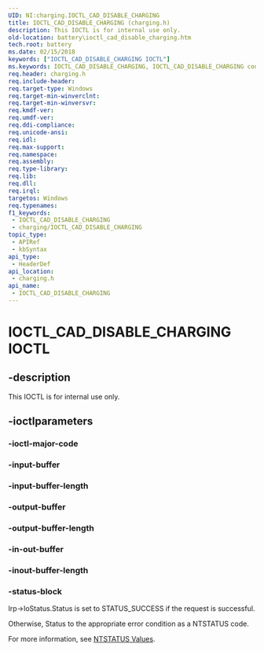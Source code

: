 ```yaml
---
UID: NI:charging.IOCTL_CAD_DISABLE_CHARGING
title: IOCTL_CAD_DISABLE_CHARGING (charging.h)
description: This IOCTL is for internal use only.
old-location: battery\ioctl_cad_disable_charging.htm
tech.root: battery
ms.date: 02/15/2018
keywords: ["IOCTL_CAD_DISABLE_CHARGING IOCTL"]
ms.keywords: IOCTL_CAD_DISABLE_CHARGING, IOCTL_CAD_DISABLE_CHARGING control, IOCTL_CAD_DISABLE_CHARGING control code [Battery Devices], battery.ioctl_cad_disable_charging, charging/IOCTL_CAD_DISABLE_CHARGING
req.header: charging.h
req.include-header: 
req.target-type: Windows
req.target-min-winverclnt: 
req.target-min-winversvr: 
req.kmdf-ver: 
req.umdf-ver: 
req.ddi-compliance: 
req.unicode-ansi: 
req.idl: 
req.max-support: 
req.namespace: 
req.assembly: 
req.type-library: 
req.lib: 
req.dll: 
req.irql: 
targetos: Windows
req.typenames: 
f1_keywords:
 - IOCTL_CAD_DISABLE_CHARGING
 - charging/IOCTL_CAD_DISABLE_CHARGING
topic_type:
 - APIRef
 - kbSyntax
api_type:
 - HeaderDef
api_location:
 - charging.h
api_name:
 - IOCTL_CAD_DISABLE_CHARGING
---
```


# IOCTL_CAD_DISABLE_CHARGING IOCTL


## -description

This IOCTL is for internal use only.

## -ioctlparameters

### -ioctl-major-code

### -input-buffer

### -input-buffer-length

### -output-buffer

### -output-buffer-length

### -in-out-buffer

### -inout-buffer-length

### -status-block

Irp->IoStatus.Status is set to STATUS_SUCCESS if the request is successful.

Otherwise, Status to the appropriate error condition as a NTSTATUS code. 

For more information, see [NTSTATUS Values](/windows-hardware/drivers/kernel/ntstatus-values).

